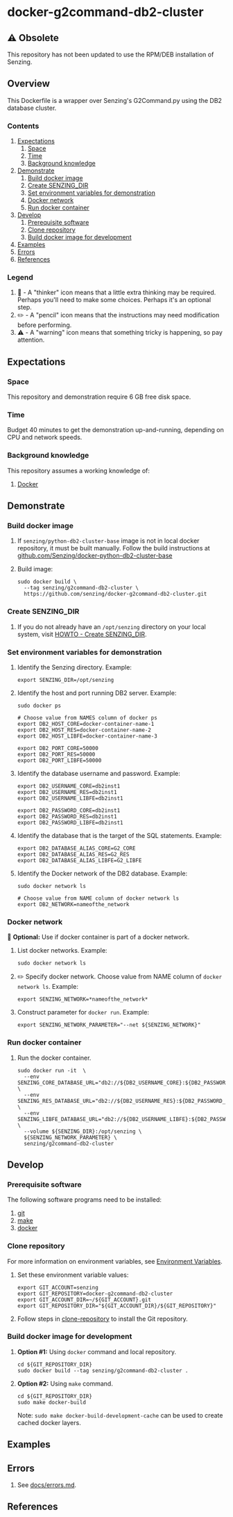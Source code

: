 # docker-g2command-db2-cluster

## :warning: Obsolete

This repository has not been updated to use the RPM/DEB installation of Senzing.

## Overview

This Dockerfile is a wrapper over Senzing's G2Command.py using the DB2 database cluster.

### Contents

1. [Expectations](#expectations)
    1. [Space](#space)
    1. [Time](#time)
    1. [Background knowledge](#background-knowledge)
1. [Demonstrate](#demonstrate)
    1. [Build docker image](#build-docker-image)
    1. [Create SENZING_DIR](#create-senzing_dir)
    1. [Set environment variables for demonstration](#set-environment-variables-for-demonstration)
    1. [Docker network](#docker-network)
    1. [Run docker container](#run-docker-container)
1. [Develop](#develop)
    1. [Prerequisite software](#prerequisite-software)
    1. [Clone repository](#clone-repository)
    1. [Build docker image for development](#build-docker-image-for-development)
1. [Examples](#examples)
1. [Errors](#errors)
1. [References](#references)

### Legend

1. :thinking: - A "thinker" icon means that a little extra thinking may be required.
   Perhaps you'll need to make some choices.
   Perhaps it's an optional step.
1. :pencil2: - A "pencil" icon means that the instructions may need modification before performing.
1. :warning: - A "warning" icon means that something tricky is happening, so pay attention.

## Expectations

### Space

This repository and demonstration require 6 GB free disk space.

### Time

Budget 40 minutes to get the demonstration up-and-running, depending on CPU and network speeds.

### Background knowledge

This repository assumes a working knowledge of:

1. [Docker](https://github.com/Senzing/knowledge-base/blob/master/WHATIS/docker.md)

## Demonstrate

### Build docker image

1. If `senzing/python-db2-cluster-base` image is not in local docker repository, it must be built manually.
   Follow the build instructions at
   [github.com/Senzing/docker-python-db2-cluster-base](https://github.com/Senzing/docker-python-db2-cluster-base#build)

1. Build image:

    ```console
    sudo docker build \
      --tag senzing/g2command-db2-cluster \
      https://github.com/senzing/docker-g2command-db2-cluster.git
    ```

### Create SENZING_DIR

1. If you do not already have an `/opt/senzing` directory on your local system, visit
   [HOWTO - Create SENZING_DIR](https://github.com/Senzing/knowledge-base/blob/master/HOWTO/create-senzing-dir.md).

### Set environment variables for demonstration

1. Identify the Senzing directory.
   Example:

    ```console
    export SENZING_DIR=/opt/senzing
    ```

1. Identify the host and port running DB2 server.
   Example:

    ```console
    sudo docker ps

    # Choose value from NAMES column of docker ps
    export DB2_HOST_CORE=docker-container-name-1
    export DB2_HOST_RES=docker-container-name-2
    export DB2_HOST_LIBFE=docker-container-name-3
    ```

    ```console
    export DB2_PORT_CORE=50000
    export DB2_PORT_RES=50000
    export DB2_PORT_LIBFE=50000
    ```

1. Identify the database username and password.
   Example:

    ```console
    export DB2_USERNAME_CORE=db2inst1
    export DB2_USERNAME_RES=db2inst1
    export DB2_USERNAME_LIBFE=db2inst1

    export DB2_PASSWORD_CORE=db2inst1
    export DB2_PASSWORD_RES=db2inst1
    export DB2_PASSWORD_LIBFE=db2inst1
    ```

1. Identify the database that is the target of the SQL statements.
   Example:

    ```console
    export DB2_DATABASE_ALIAS_CORE=G2_CORE
    export DB2_DATABASE_ALIAS_RES=G2_RES
    export DB2_DATABASE_ALIAS_LIBFE=G2_LIBFE
    ```

1. Identify the Docker network of the DB2 database.
   Example:

    ```console
    sudo docker network ls

    # Choose value from NAME column of docker network ls
    export DB2_NETWORK=nameofthe_network
    ```

### Docker network

:thinking: **Optional:**  Use if docker container is part of a docker network.

1. List docker networks.
   Example:

    ```console
    sudo docker network ls
    ```

1. :pencil2: Specify docker network.
   Choose value from NAME column of `docker network ls`.
   Example:

    ```console
    export SENZING_NETWORK=*nameofthe_network*
    ```

1. Construct parameter for `docker run`.
   Example:

    ```console
    export SENZING_NETWORK_PARAMETER="--net ${SENZING_NETWORK}"
    ```

### Run docker container

1. Run the docker container.

    ```console
    sudo docker run -it  \
      --env SENZING_CORE_DATABASE_URL="db2://${DB2_USERNAME_CORE}:${DB2_PASSWORD_CORE}@${DB2_HOST_CORE}:${DB2_PORT_CORE}/${DB2_DATABASE_ALIAS_CORE}" \
      --env SENZING_RES_DATABASE_URL="db2://${DB2_USERNAME_RES}:${DB2_PASSWORD_RES}@${DB2_HOST_RES}:${DB2_PORT_RES}/${DB2_DATABASE_ALIAS_RES}" \
      --env SENZING_LIBFE_DATABASE_URL="db2://${DB2_USERNAME_LIBFE}:${DB2_PASSWORD_LIBFE}@${DB2_HOST_LIBFE}:${DB2_PORT_LIBFE}/${DB2_DATABASE_ALIAS_LIBFE}" \
      --volume ${SENZING_DIR}:/opt/senzing \
      ${SENZING_NETWORK_PARAMETER} \
      senzing/g2command-db2-cluster
    ```

## Develop

### Prerequisite software

The following software programs need to be installed:

1. [git](https://github.com/Senzing/knowledge-base/blob/master/HOWTO/install-git.md)
1. [make](https://github.com/Senzing/knowledge-base/blob/master/HOWTO/install-make.md)
1. [docker](https://github.com/Senzing/knowledge-base/blob/master/HOWTO/install-docker.md)

### Clone repository

For more information on environment variables,
see [Environment Variables](https://github.com/Senzing/knowledge-base/blob/master/lists/environment-variables.md).

1. Set these environment variable values:

    ```console
    export GIT_ACCOUNT=senzing
    export GIT_REPOSITORY=docker-g2command-db2-cluster
    export GIT_ACCOUNT_DIR=~/${GIT_ACCOUNT}.git
    export GIT_REPOSITORY_DIR="${GIT_ACCOUNT_DIR}/${GIT_REPOSITORY}"
    ```

1. Follow steps in [clone-repository](https://github.com/Senzing/knowledge-base/blob/master/HOWTO/clone-repository.md) to install the Git repository.

### Build docker image for development

1. **Option #1:** Using `docker` command and local repository.

    ```console
    cd ${GIT_REPOSITORY_DIR}
    sudo docker build --tag senzing/g2command-db2-cluster .
    ```

1. **Option #2:** Using `make` command.

    ```console
    cd ${GIT_REPOSITORY_DIR}
    sudo make docker-build
    ```

    Note: `sudo make docker-build-development-cache` can be used to create cached docker layers.

## Examples

## Errors

1. See [docs/errors.md](docs/errors.md).

## References
